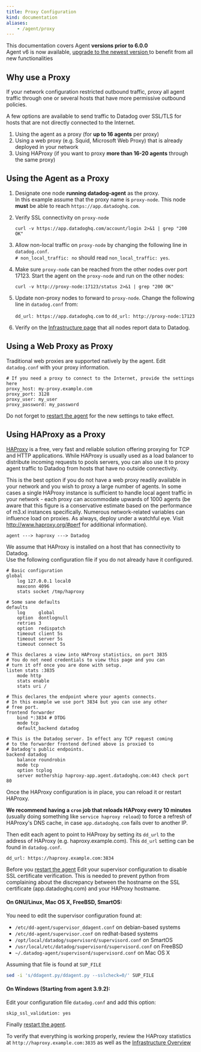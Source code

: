 ```yaml
---
title: Proxy Configuration
kind: documentation
aliases:
    - /agent/proxy
---
```


<div class="alert alert-info">
This documentation covers Agent <strong>versions prior to 6.0.0</strong><br>
Agent v6 is now available, <a href="https://github.com/DataDog/datadog-agent/blob/master/docs/agent/upgrade.md">upgrade to the newest version </a> to benefit from all new functionalities 
</div>

## Why use a Proxy

If your network configuration restricted outbound traffic, proxy all agent traffic through one or several hosts that have more permissive outbound policies.

A few options are available to send traffic to Datadog over SSL/TLS for
hosts that are not directly connected to the Internet.

1. Using the agent as a proxy (for **up to 16 agents** per proxy)
2. Using a web proxy (e.g. Squid, Microsoft Web Proxy) that is already deployed in your network
3. Using HAProxy (if you want to proxy **more than 16-20 agents** through the
same proxy)

## Using the Agent as a Proxy

1. Designate one node **running datadog-agent** as the proxy.  
    In this example assume that the proxy name is `proxy-node`. This node **must** be able to reach `https://app.datadoghq.com`.

2. Verify SSL connectivity on `proxy-node`  
    ```
    curl -v https://app.datadoghq.com/account/login 2>&1 | grep "200 OK"
    ```

3. Allow non-local traffic on `proxy-node` by changing the following line in `datadog.conf`.  
     `# non_local_traffic: no` should read `non_local_traffic: yes`.

4. Make sure `proxy-node` can be reached from the other nodes over port 17123. Start the agent on the `proxy-node` and run on the other nodes:

    `curl -v http://proxy-node:17123/status 2>&1 | grep "200 OK"`

5. Update non-proxy nodes to forward to `proxy-node`. Change the following line in `datadog.conf` from:

    `dd_url: https://app.datadoghq.com`
to
    `dd_url: http://proxy-node:17123`

6. Verify on the [Infrastructure page](https://app.datadoghq.com/infrastructure#overview) that all nodes report data to Datadog.

## Using a Web Proxy as Proxy

Traditional web proxies are supported natively by the agent. 
Edit `datadog.conf` with your proxy information.

```
# If you need a proxy to connect to the Internet, provide the settings here
proxy_host: my-proxy.example.com
proxy_port: 3128
proxy_user: my_user
proxy_password: my_password
```

Do not forget to [restart the agent](/agent/faq/start-stop-restart-the-datadog-agent) for the new settings to take effect.

## Using HAProxy as a Proxy

[HAProxy](http://haproxy.1wt.eu) is a free, very fast and reliable
solution offering proxying for TCP and HTTP applications. While
HAProxy is usually used as a load balancer to distribute incoming
requests to pools servers, you can also use it to proxy agent traffic
to Datadog from hosts that have no outside connectivity.

This is the best option if you do not have a web proxy readily available
in your network and you wish to proxy a large number of agents. In some cases a single HAProxy instance is sufficient to handle local agent traffic in your network - each proxy can accommodate upwards of 1000 agents (be aware that this figure is a conservative estimate based on the performance of m3.xl instances specifically. Numerous network-related variables can influence load on proxies. As always, deploy under a watchful eye. Visit http://www.haproxy.org/#perf for additional information).

`agent ---> haproxy ---> Datadog`

We assume that HAProxy is installed on a host that has connectivity to Datadog.  
Use the following configuration file if you do not already have it configured.

```
# Basic configuration
global
    log 127.0.0.1 local0
    maxconn 4096
    stats socket /tmp/haproxy

# Some sane defaults
defaults
    log     global
    option  dontlognull
    retries 3
    option  redispatch
    timeout client 5s
    timeout server 5s
    timeout connect 5s

# This declares a view into HAProxy statistics, on port 3835
# You do not need credentials to view this page and you can
# turn it off once you are done with setup.
listen stats :3835
    mode http
    stats enable
    stats uri /

# This declares the endpoint where your agents connects.
# In this example we use port 3834 but you can use any other
# free port.
frontend forwarder
    bind *:3834 # DTDG
    mode tcp
    default_backend datadog

# This is the Datadog server. In effect any TCP request coming
# to the forwarder frontend defined above is proxied to
# Datadog's public endpoints.
backend datadog
    balance roundrobin
    mode tcp
    option tcplog
    server mothership haproxy-app.agent.datadoghq.com:443 check port 80
```

Once the HAProxy configuration is in place, you can reload it or restart HAProxy.

**We recommend having a `cron` job that reloads HAProxy every 10 minutes** (usually doing something like `service haproxy reload`) to force a refresh of HAProxy's DNS cache, in case `app.datadoghq.com` fails over to another IP.

Then edit each agent to point to HAProxy by setting its `dd_url` to the address of HAProxy (e.g. haproxy.example.com). This `dd_url` setting can be found in `datadog.conf`.

`dd_url: https://haproxy.example.com:3834`

Before you [restart the agent](/agent/faq/start-stop-restart-the-datadog-agent) Edit your supervisor configuration to disable SSL certificate verification. This is needed to prevent python from complaining about the discrepancy between the hostname on the SSL certificate (app.datadoghq.com) and your HAProxy hostname.

####  On GNU/Linux, Mac OS X, FreeBSD, SmartOS:
You need to edit the supervisor configuration found at:

* `/etc/dd-agent/supervisor_ddagent.conf` on debian-based systems
* `/etc/dd-agent/supervisor.conf` on redhat-based systems
* `/opt/local/datadog/supervisord/supervisord.conf` on SmartOS
* `/usr/local/etc/datadog/supervisord/supervisord.conf` on FreeBSD
* `~/.datadog-agent/supervisord/supervisord.conf` on Mac OS X

Assuming that file is found at `SUP_FILE`
```bash
sed -i 's/ddagent.py/ddagent.py --sslcheck=0/' SUP_FILE
```

#### On Windows (Starting from agent 3.9.2):

Edit your configuration file `datadog.conf` and add this option:
```
skip_ssl_validation: yes
```

Finally [restart the agent](/agent/faq/start-stop-restart-the-datadog-agent/#windows).

To verify that everything is working properly, review the
HAProxy statistics at `http://haproxy.example.com:3835` as well as
the [Infrastructure Overview](https://app.datadoghq.com/infrastructure)